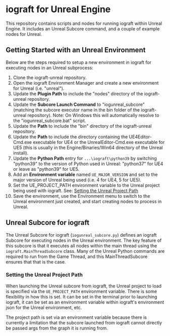 # iograft for Unreal Engine

This repository contains scripts and nodes for running iograft within Unreal Engine. It includes an Unreal Subcore command, and a couple of example nodes for Unreal.

## Getting Started with an Unreal Environment

Below are the steps required to setup a new environment in iograft for executing nodes in an Unreal subprocess:

1. Clone the iograft-unreal repository.
2. Open the iograft Environment Manager and create a new environment for Unreal (i.e. "unreal").
3. Update the **Plugin Path** to include the "nodes" directory of the iograft-unreal repository.
4. Update the **Subcore Launch Command** to "iogunreal_subcore" (matching the subcore executor name in the bin folder of the iograft-unreal repository). Note: On Windows this will automatically resolve to the "iogunreal_subcore.bat" script.
5. Update the **Path** to include the "bin" directory of the iograft-unreal repository.
6. Update the **Path** to include the directory containing the UE4Editor-Cmd.exe executable for UE4 or the UnrealEditor-Cmd.exe executable for UE5 (this is usually in the Engine/Binaries/Win64 directory of the Unreal install).
7. Update the **Python Path** entry for `...\iograft\python39` by switching "python39" to the version of Python used in Unreal: "python37" for UE4 or leave as "python39" for UE5.
8. Add an **Environment variable** named `UE_MAJOR_VERSION` and set to the major version of Unreal being used (i.e. 4 for UE4, 5 for UE5).
9. Set the UE_PROJECT_PATH environment variable to the Unreal project being used with iograft. See: [Setting the Unreal Project Path](#setting-the-unreal-project-path)
10. Save the environment, use the Environment menu to switch to the Unreal environment just created, and start creating nodes to process in Unreal.

## Unreal Subcore for iograft

The Unreal Subcore for iograft (`iogunreal_subcore.py`) defines an iograft Subcore for executing nodes in the Unreal environment. The key feature of this subcore is that it executes all nodes within the main thread using the `iograft.MainThreadSubcore` class. Many of the Unreal Python commands are required to run from the Game Thread, and this MainThreadSubcore ensures that that is the case.

### Setting the Unreal Project Path

When launching the Unreal subcore from iograft, the Unreal project to load is specified via the `UE_PROJECT_PATH` environment variable. There is some flexibility in how this is set. It can be set in the terminal prior to launching iograft, it can be set as an environment variable within iograft's environment json for the Unreal environment, etc.

The project path is set via an environment variable because there is currently a limitation that the subcore launched from iograft cannot directly be passed args from the graph it is running from.
